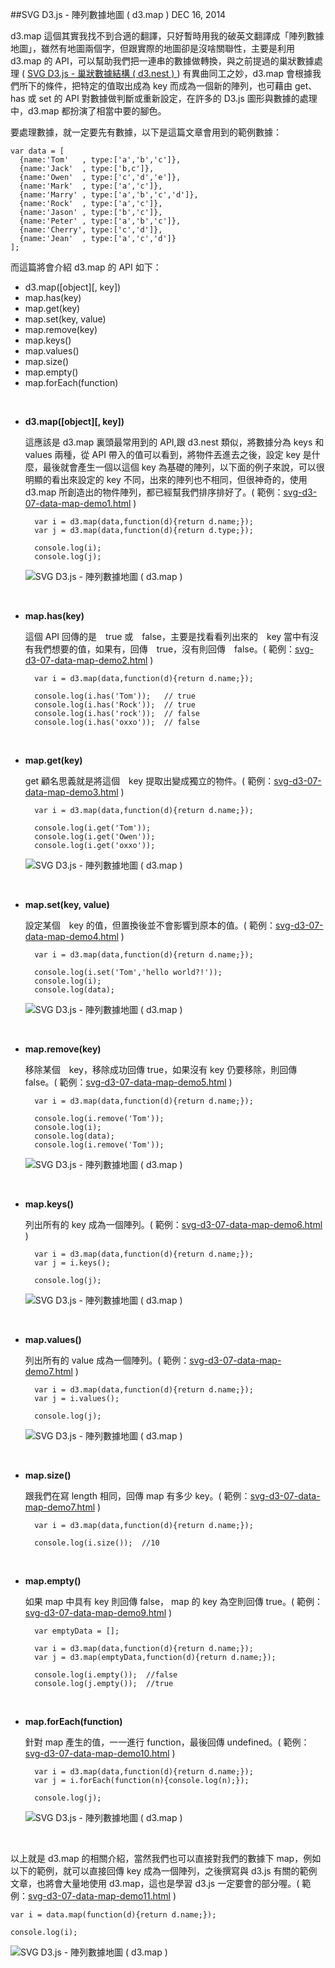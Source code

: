 <!-- @@master  = ../../_layout.html-->

<!-- @@block  =  jsBottom-->

<include src="../../_articles-js.html"></include>

<!-- @@close-->

<!-- @@block  =  css-->

<include src="../../_articles-css.html"></include>

<!-- @@close-->

<!-- @@block  =  articles-social-->

<include src="../../_articles-social.html"></include>

<!-- @@close-->

<!-- @@block  =  articles-footer-->

<include src="../../_articles.html"></include>

<!-- @@close-->

<!-- @@block  =  meta-->

<meta property="article:published_time" content="2014-12-16T23:55:00+01:00">

<meta name="keywords" content="d3,map,de.map,array,data">

<meta name="description" content="d3.map 這個其實我找不到合適的翻譯，只好暫時用我的破英文翻譯成「陣列數據地圖」，雖然有地圖兩個字，但跟實際的地圖卻是沒啥關聯性，d3.map 會根據我們所下的條件，把特定的值取出成為 key 而成為一個新的陣列，也可藉由 get、has 或 set 的 API 對數據做判斷或重新設定。">

<meta itemprop="name" content="SVG D3.js - 陣列數據地圖 ( d3.map ) - OXXO.STUDIO">

<meta itemprop="image" content="http://www.oxxostudio.tw/img/articles/201412/20141216_1_01b.jpg">

<meta itemprop="description" content="d3.map 這個其實我找不到合適的翻譯，只好暫時用我的破英文翻譯成「陣列數據地圖」，雖然有地圖兩個字，但跟實際的地圖卻是沒啥關聯性，d3.map 會根據我們所下的條件，把特定的值取出成為 key 而成為一個新的陣列，也可藉由 get、has 或 set 的 API 對數據做判斷或重新設定。">

<meta property="og:title" content="SVG D3.js - 陣列數據地圖 ( d3.map ) - OXXO.STUDIO">

<meta property="og:url" content="http://www.oxxostudio.tw/articles/201412/svg-d3-07-data-map.html">

<meta property="og:image" content="http://www.oxxostudio.tw/img/articles/201412/20141216_1_01b.jpg">

<meta property="og:description" content="d3.map 這個其實我找不到合適的翻譯，只好暫時用我的破英文翻譯成「陣列數據地圖」，雖然有地圖兩個字，但跟實際的地圖卻是沒啥關聯性，d3.map 會根據我們所下的條件，把特定的值取出成為 key 而成為一個新的陣列，也可藉由 get、has 或 set 的 API 對數據做判斷或重新設定。">

<title>SVG D3.js - 陣列數據地圖 ( d3.map )  - OXXO.STUDIO</title> 

<!-- @@close-->

<!-- @@block  =  articles-content--> 

##SVG D3.js - 陣列數據地圖 ( d3.map )  <span class="article-date" tag="web"><i></i>DEC 16, 2014</span>

d3.map 這個其實我找不到合適的翻譯，只好暫時用我的破英文翻譯成「陣列數據地圖」，雖然有地圖兩個字，但跟實際的地圖卻是沒啥關聯性，主要是利用 d3.map 的 API，可以幫助我們把一連串的數據做轉換，與之前提過的巢狀數據處理 ( [SVG D3.js - 巢狀數據結構 ( d3.nest ) ](http://www.oxxostudio.tw/articles/201412/svg-d3-06-data-nest.html)) 有異曲同工之妙，d3.map 會根據我們所下的條件，把特定的值取出成為 key 而成為一個新的陣列，也可藉由 get、has 或 set 的 API 對數據做判斷或重新設定，在許多的 D3.js 圖形與數據的處理中，d3.map 都扮演了相當中要的腳色。

要處理數據，就一定要先有數據，以下是這篇文章會用到的範例數據：

	var data = [
	  {name:'Tom'   , type:['a','b','c']},
	  {name:'Jack'  , type:['b,c']},
	  {name:'Owen'  , type:['c','d','e']},
	  {name:'Mark'  , type:['a','c']},
	  {name:'Marry' , type:['a','b','c','d']},
	  {name:'Rock'  , type:['a','c']},
	  {name:'Jason' , type:['b','c']},
	  {name:'Peter' , type:['a','b','c']},
	  {name:'Cherry', type:['c','d']},
	  {name:'Jean'  , type:['a','c','d']}
	];

而這篇將會介紹 d3.map 的 API 如下：
>
- d3.map([object][, key])
- map.has(key)
- map.get(key)
- map.set(key, value)
- map.remove(key)
- map.keys()
- map.values()
- map.size()
- map.empty()
- map.forEach(function)

<br/>

- **d3.map([object][, key])**

	這應該是 d3.map 裏頭最常用到的 API,跟 d3.nest 類似，將數據分為 keys 和 values 兩種，從 API 帶入的值可以看到，將物件丟進去之後，設定 key 是什麼，最後就會產生一個以這個 key 為基礎的陣列，以下面的例子來說，可以很明顯的看出來設定的 key 不同，出來的陣列也不相同，但很神奇的，使用 d3.map 所創造出的物件陣列，都已經幫我們排序排好了。( 範例：[svg-d3-07-data-map-demo1.html](svg-d3-07-data-map-demo1.html) )

		var i = d3.map(data,function(d){return d.name;});
		var j = d3.map(data,function(d){return d.type;});

		console.log(i);
		console.log(j);

	![SVG D3.js - 陣列數據地圖 ( d3.map )](/img/articles/201412/20141216_1_02.jpg)

<br/>

- **map.has(key)**

	這個 API 回傳的是　true 或　false，主要是找看看列出來的　key 當中有沒有我們想要的值，如果有，回傳　true，沒有則回傳　false。( 範例：[svg-d3-07-data-map-demo2.html](svg-d3-07-data-map-demo2.html) )

		var i = d3.map(data,function(d){return d.name;});

		console.log(i.has('Tom'));   // true
		console.log(i.has('Rock'));  // true
		console.log(i.has('rock'));  // false
		console.log(i.has('oxxo'));  // false

<br/>

- **map.get(key)**

	get 顧名思義就是將這個　key 提取出變成獨立的物件。( 範例：[svg-d3-07-data-map-demo3.html](svg-d3-07-data-map-demo3.html) )

		var i = d3.map(data,function(d){return d.name;});

		console.log(i.get('Tom'));  
		console.log(i.get('Owen')); 
		console.log(i.get('oxxo')); 

	![SVG D3.js - 陣列數據地圖 ( d3.map )](/img/articles/201412/20141216_1_03.jpg)

<br/>

- **map.set(key, value)**
	
	設定某個　key 的值，但置換後並不會影響到原本的值。( 範例：[svg-d3-07-data-map-demo4.html](svg-d3-07-data-map-demo4.html) )

		var i = d3.map(data,function(d){return d.name;});
  
		console.log(i.set('Tom','hello world?!')); 
		console.log(i);  
		console.log(data); 

	![SVG D3.js - 陣列數據地圖 ( d3.map )](/img/articles/201412/20141216_1_04.jpg)

<br/>

- **map.remove(key)**

	移除某個　key，移除成功回傳 true，如果沒有 key 仍要移除，則回傳 false。( 範例：[svg-d3-07-data-map-demo5.html](svg-d3-07-data-map-demo5.html) )

		var i = d3.map(data,function(d){return d.name;});
  
		console.log(i.remove('Tom')); 
		console.log(i);  
		console.log(data);  
		console.log(i.remove('Tom')); 

	![SVG D3.js - 陣列數據地圖 ( d3.map )](/img/articles/201412/20141216_1_05.jpg)

<br/>

- **map.keys()**

	列出所有的 key 成為一個陣列。( 範例：[svg-d3-07-data-map-demo6.html](svg-d3-07-data-map-demo6.html) )

		var i = d3.map(data,function(d){return d.name;});
  		var j = i.keys();

		console.log(j); 

	![SVG D3.js - 陣列數據地圖 ( d3.map )](/img/articles/201412/20141216_1_06.jpg)

<br/>

- **map.values()**

	列出所有的 value 成為一個陣列。( 範例：[svg-d3-07-data-map-demo7.html](svg-d3-07-data-map-demo7.html) )

		var i = d3.map(data,function(d){return d.name;});
  		var j = i.values();

		console.log(j); 

	![SVG D3.js - 陣列數據地圖 ( d3.map )](/img/articles/201412/20141216_1_07.jpg)

<br/>

- **map.size()**

	跟我們在寫 length 相同，回傳 map 有多少 key。( 範例：[svg-d3-07-data-map-demo7.html](svg-d3-07-data-map-demo8.html) )

		var i = d3.map(data,function(d){return d.name;});

		console.log(i.size());  //10

<br/>

- **map.empty()**

	如果 map 中具有 key 則回傳 false， map 的 key 為空則回傳 true。( 範例：[svg-d3-07-data-map-demo9.html](svg-d3-07-data-map-demo9.html) )

		var emptyData = [];

		var i = d3.map(data,function(d){return d.name;});
		var j = d3.map(emptyData,function(d){return d.name;});

		console.log(i.empty());  //false
		console.log(j.empty());  //true

<br/>

- **map.forEach(function)**

	針對 map 產生的值，一一進行 function，最後回傳 undefined。( 範例：[svg-d3-07-data-map-demo10.html](svg-d3-07-data-map-demo10.html) )

		var i = d3.map(data,function(d){return d.name;});
		var j = i.forEach(function(n){console.log(n);});

		console.log(j);

	![SVG D3.js - 陣列數據地圖 ( d3.map )](/img/articles/201412/20141216_1_08.jpg)

<br/>

以上就是 d3.map 的相關介紹，當然我們也可以直接對我們的數據下 map，例如以下的範例，就可以直接回傳 key 成為一個陣列，之後撰寫與 d3.js 有關的範例文章，也將會大量地使用 d3.map，這也是學習 d3.js 一定要會的部分喔。( 範例：[svg-d3-07-data-map-demo11.html](svg-d3-07-data-map-demo11.html) )

	var i = data.map(function(d){return d.name;});

	console.log(i);

![SVG D3.js - 陣列數據地圖 ( d3.map )](/img/articles/201412/20141216_1_09.jpg)

<!-- @@close-->

